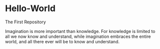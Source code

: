 # Hello-World
The First Repository


Imagination is more important than knowledge.
For knowledge is limited to all we now know and understand, while imagination embraces the entire world,
and all there ever will be to know and understand.
